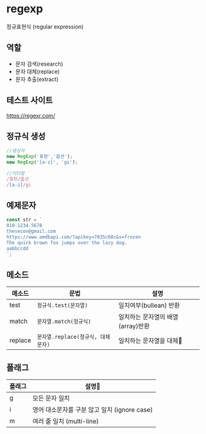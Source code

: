 # regexp

정규표현식 (regular expression)

## 역할

- 문자 검색(research)
- 문자 대체(replace)
- 문자 추출(extract)

## 테스트 사이트

https://regexr.com/

## 정규식 생성

```js
//생성자
new RegExp('표현','옵션');
new RegExp('[a-z]', 'gi');

//리터럴
/표현/옵션
/[a-z]/gi
```

## 예제문자

```js
const str = `
010-1234-5678
thesecon@gmail.com
https://www.omdbapi.com/?apikey=7035c60c&s=frozen
The quick brown fox jumps over the lazy dog.
aabbccdd
`;
```

## 메소드

| 메소드  | 문법                               | 설명                               |
| ------- | ---------------------------------- | ---------------------------------- |
| test    | `정규식.test(문자열)`              | 일치여부(bullean) 반환             |
| match   | `문자열.match(정규식)`             | 일치하는 문자열의 배열 (array)반환 |
| replace | `문자열.replace(정규식, 대체문자)` | 일치하는 문자열을 대체             |

## 플래그

| 플래그 | 설명                                         |
| ------ | -------------------------------------------- |
| g      | 모든 문자 일치                               |
| i      | 영어 대소문자를 구분 않고 일치 (ignore case) |
| m      | 여러 줄 일치 (multi-line)                    |
